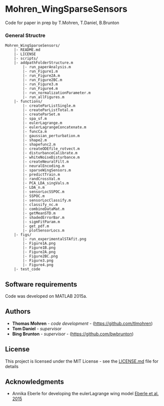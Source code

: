 # Mohren_WingSparseSensors

Code for paper in prep by T.Mohren, T.Daniel, B.Brunton

### General Structre
    Mohren_WingSparseSensors/
        |- README.md
        |- LICENSE
        |- scripts/
        |- addpathFolderStructure.m
            |- run_paperAnalysis.m
            |- run_Figure1.m
            |- run_Figure2A.m
            |- run_Figure2BC.m
            |- run_Figure3.m
            |- run_Figure4.m
            |- run_normalizationParameter.m
            |- run_allFigures.m
        |- functions/
            |- createParListSingle.m
            |- createParListTotal.m
            |- createParSet.m
            |- spa_sf.m  
            |- eulerLagrange.m
            |- eulerLagrangeConcatenate.m  
            |- funcCa.m 
            |- gaussian_perturbation.m  
            |- shape2.m  
            |- shapefunc2.m 
            |- createODEfile_rotvect.m
            |- disturbanceCalibrate.m
            |- whiteNoiseDisturbance.m 
            |- createNeuralFilt.m
            |- neuralEncoding.m  
            |- sparseWingSensors.m  
            |- predictTrain.m 
            |- randCrossVal.m 
            |- PCA_LDA_singVals.m 
            |- LDA_n.m  
            |- sensorLocSSPOC.m  
            |- SSPOC.m  
            |- sensorLocClassify.m  
            |- classify_nc.m
            |- combineDataMat.m
            |- getMeanSTD.m  
            |- shadedErrorBar.m  
            |- sigmFitParam.m  
            |- get_pdf.m  
            |- plotSensorLocs.m  
        |- figs/
            |- run_experimentalSTAfit.png
            |- Figure1A.png
            |- Figure1B.png
            |- Figure2A.png
            |- Figure2BC.png
            |- Figure3.png
            |- Figure4.png
        |- test_code
	  
## Software requirements

Code was developed on MATLAB 2015a. 

## Authors

* **Thomas Mohren** - *code development* - (https://github.com/tlmohren)
* **Tom Daniel** - *supervisor* 
* **Bing Brunton** - *supervisor* - (https://github.com/bwbrunton)

## License

This project is licensed under the MIT License - see the [LICENSE.md](LICENSE.md) file for details

## Acknowledgments

* Annika Eberle for developing the eulerLagrange wing model 
[Eberle et al. 2015](http://rsif.royalsocietypublishing.org/content/12/104/20141088.short)
